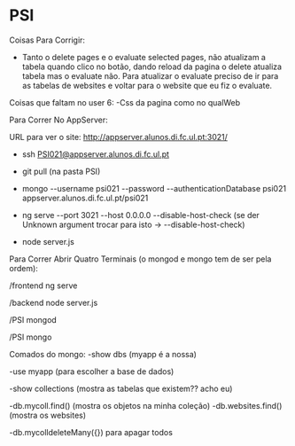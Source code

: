 # PSI

Coisas Para Corrigir:
- Tanto o delete pages e o evaluate selected pages, não atualizam a tabela quando clico no botão, dando reload da pagina o delete atualiza tabela mas o evaluate não. Para atualizar o evaluate preciso de ir para as tabelas de websites e voltar para o website que eu fiz o evaluate.

Coisas que faltam no user 6:
-Css da pagina como no qualWeb

Para Correr No AppServer:

URL para ver o site: http://appserver.alunos.di.fc.ul.pt:3021/

- ssh PSI021@appserver.alunos.di.fc.ul.pt

- git pull (na pasta PSI)

- mongo --username psi021 --password --authenticationDatabase psi021 appserver.alunos.di.fc.ul.pt/psi021

- ng serve --port 3021 --host 0.0.0.0 --disable-host-check (se der Unknown argument trocar para isto -> --disable-host-check)

- node server.js


Para Correr Abrir Quatro Terminais (o mongod e mongo tem de ser pela ordem):

/frontend ng serve

/backend node server.js

/PSI mongod 

/PSI mongo

Comados do mongo:
-show dbs (myapp é a nossa)

-use myapp (para escolher a base de dados)

-show collections (mostra as tabelas que existem?? acho eu)

-db.mycoll.find() (mostra os objetos na minha coleção)
-db.websites.find() (mostra os websites)

-db.mycolldeleteMany({}) para apagar todos
